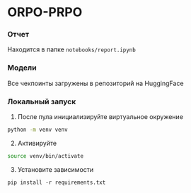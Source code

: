 # ORPO-PRPO

### Отчет

Находится в папке `notebooks/report.ipynb`

### Модели

Все чекпоинты загружены в репозиторий на HuggingFace



### Локальный запуск


1. После пула инициализируйте виртуальное окружение

```bash
python -m venv venv
```

2. Активируйте
``` bash
source venv/bin/activate
```

3. Установите зависимости
```
pip install -r requirements.txt 
```